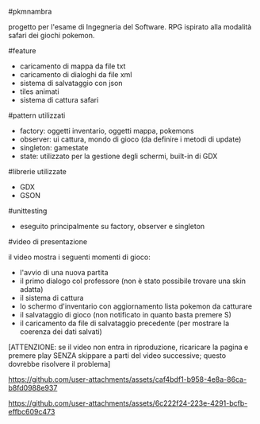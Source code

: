 #pkmnambra

progetto per l'esame di Ingegneria del Software.
RPG ispirato alla modalità safari dei giochi pokemon.

#feature

- caricamento di mappa da file txt
- caricamento di dialoghi da file xml
- sistema di salvataggio con json
- tiles animati
- sistema di cattura safari

#pattern utilizzati

- factory: oggetti inventario, oggetti mappa, pokemons
- observer: ui cattura, mondo di gioco (da definire i metodi di update)
- singleton: gamestate
- state: utilizzato per la gestione degli schermi, built-in di GDX

#librerie utilizzate

- GDX
- GSON

#unittesting

- eseguito principalmente su factory, observer e singleton


#video di presentazione

il video mostra i seguenti momenti di gioco:
- l'avvio di una nuova partita
- il primo dialogo col professore (non è stato possibile trovare una skin adatta)
- il sistema di cattura
- lo schermo d'inventario con aggiornamento lista pokemon da catturare
- il salvataggio di gioco (non notificato in quanto basta premere S)
- il caricamento da file di salvataggio precedente (per mostrare la coerenza dei dati salvati)

[ATTENZIONE: se il video non entra in riproduzione, ricaricare la pagina e premere play SENZA skippare a parti del video successive; questo dovrebbe risolvere il problema]


https://github.com/user-attachments/assets/caf4bdf1-b958-4e8a-86ca-b8fd0988e937


https://github.com/user-attachments/assets/6c222f24-223e-4291-bcfb-effbc609c473


